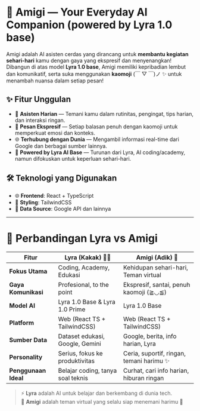 # 🌸 Amigi — Your Everyday AI Companion (powered by Lyra 1.0 base)

Amigi adalah AI asisten cerdas yang dirancang untuk **membantu kegiatan sehari-hari** kamu dengan gaya yang ekspresif dan menyenangkan! Dibangun di atas model **Lyra 1.0 base**, Amigi memiliki kepribadian lembut dan komunikatif, serta suka menggunakan **kaomoji** (￣ ▽ ￣)ノ ✨ untuk menambah nuansa dalam setiap pesan!

## ✨ Fitur Unggulan

- 🤖 **Asisten Harian** — Temani kamu dalam rutinitas, pengingat, tips harian, dan interaksi ringan.
- 💬 **Pesan Ekspresif** — Setiap balasan penuh dengan kaomoji untuk memperkuat emosi dan konteks.
- 🌐 **Terhubung dengan Dunia** — Mengambil informasi real-time dari Google dan berbagai sumber lainnya.
- 🧠 **Powered by Lyra AI Base** — Turunan dari Lyra, AI coding/academy, namun difokuskan untuk keperluan sehari-hari.

## 🛠 Teknologi yang Digunakan

- 🌐 **Frontend**: React + TypeScript
- 🎨 **Styling**: TailwindCSS
- 📡 **Data Source**: Google API dan lainnya

---

# 🤖 Perbandingan Lyra vs Amigi

| Fitur                | Lyra (Kakak) 👩‍💻                   | Amigi (Adik) 🌸                           |
| -------------------- | --------------------------------- | ----------------------------------------- |
| **Fokus Utama**      | Coding, Academy, Edukasi          | Kehidupan sehari-hari, Teman virtual      |
| **Gaya Komunikasi**  | Profesional, to the point         | Ekspresif, santai, penuh kaomoji (≧◡≦)    |
| **Model AI**         | Lyra 1.0 Base & Lyra 1.0 Prime    | Lyra 1.0 Base                             |
| **Platform**         | Web (React TS + TailwindCSS)      | Web (React TS + TailwindCSS)              |
| **Sumber Data**      | Dataset edukasi, Google, Gemini   | Google, berita, info harian, Lyra         |
| **Personality**      | Serius, fokus ke produktivitas    | Ceria, suportif, ringan, temani harimu ✨ |
| **Penggunaan Ideal** | Belajar coding, tanya soal teknis | Curhat, cari info harian, hiburan ringan  |

> ⚡ **Lyra** adalah AI untuk belajar dan berkembang di dunia tech.  
> 🌸 **Amigi** adalah teman virtual yang selalu siap menemani harimu 💬
